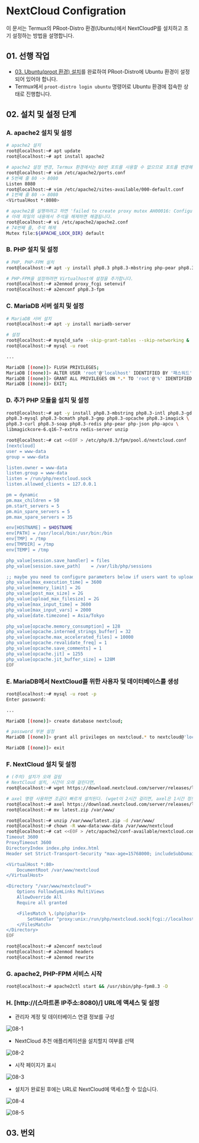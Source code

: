 # NextCloud Configration

이 문서는 Termux의 PRoot-Distro 환경(Ubuntu)에서 NextCloudP를 설치하고 초기 설정하는 방법을 설명합니다.

## 01. 선행 작업
- [03. Ubuntu(proot 환경) 설치](https://github.com/revenge1005/android-homelab-with-termux/tree/main/03.%20ubuntu-install)를 완료하여 PRoot-Distro에 Ubuntu 환경이 설정되어 있어야 합니다.
- Termux에서 `proot-distro login ubuntu` 명령어로 Ubuntu 환경에 접속한 상태로 진행합니다.

## 02. 설치 및 설정 단계

### A. apache2 설치 및 설정

```bash
# apache2 설치
root@localhost:~# apt update
root@localhost:~# apt install apache2

# apache2 설정 변경, Termux 환경에서는 80번 포트를 사용할 수 없으므로 포트를 변경해줘야 합니다.
root@localhost:~# vim /etc/apache2/ports.conf
# 5번째 줄 80 -> 8080
Listen 8080
root@localhost:~# vim /etc/apache2/sites-available/000-default.conf
# 1번째 줄 80 -> 8080
<VirtualHost *:8080>

# apache2를 실행하려고 하면 'failed to create proxy mutex AH00016: Configuration Failed' 에러가 발생하는데, 
# 아래 파일의 내용에서 주석을 해제하면 해결됩니다.
root@localhost:~# vi /etc/apache2/apache2.conf
# 74번째 줄, 주석 해제
Mutex file:${APACHE_LOCK_DIR} default
```

### B. PHP 설치 및 설정

```bash
# PHP, PHP-FPM 설치
root@localhost:~# apt -y install php8.3 php8.3-mbstring php-pear php8.3-fpm

# PHP-FPM을 설정하려면 Virtualhost에 설정을 추가합니다.
root@localhost:~# a2enmod proxy_fcgi setenvif
root@localhost:~# a2enconf php8.3-fpm
```

### C. MariaDB 서버 설치 및 설정

```bash
# MariaDB 서버 설치
root@localhost:~# apt -y install mariadb-server

# 설정
root@localhost:~# mysqld_safe --skip-grant-tables --skip-networking &
root@localhost:~# mysql -u root

...

MariaDB [(none)]> FLUSH PRIVILEGES;
MariaDB [(none)]> ALTER USER 'root'@'localhost' IDENTIFIED BY '패스워드';
MariaDB [(none)]> GRANT ALL PRIVILEGES ON *.* TO 'root'@'%' IDENTIFIED BY '패스워드';
MariaDB [(none)]> EXIT;
```

### D. 추가 PHP 모듈을 설치 및 설정

```bash
root@localhost:~# apt -y install php8.3-mbstring php8.3-intl php8.3-gd php8.3-zip php8.3-bz2 \
php8.3-mysql php8.3-bcmath php8.3-gmp php8.3-opcache php8.3-imagick \
php8.3-curl php8.3-soap php8.3-redis php-pear php-json php-apcu \
libmagickcore-6.q16-7-extra redis-server unzip

root@localhost:~# cat <<EOF > /etc/php/8.3/fpm/pool.d/nextcloud.conf
[nextcloud]
user = www-data
group = www-data

listen.owner = www-data
listen.group = www-data
listen = /run/php/nextcloud.sock
listen.allowed_clients = 127.0.0.1

pm = dynamic
pm.max_children = 50
pm.start_servers = 5
pm.min_spare_servers = 5
pm.max_spare_servers = 35

env[HOSTNAME] = $HOSTNAME
env[PATH] = /usr/local/bin:/usr/bin:/bin
env[TMP] = /tmp
env[TMPDIR] = /tmp
env[TEMP] = /tmp

php_value[session.save_handler] = files
php_value[session.save_path]    = /var/lib/php/sessions

;; maybe you need to configure parameters below if users want to upload large files
php_value[max_execution_time] = 3600
php_value[memory_limit] = 2G
php_value[post_max_size] = 2G
php_value[upload_max_filesize] = 2G
php_value[max_input_time] = 3600
php_value[max_input_vars] = 2000
php_value[date.timezone] = Asia/Tokyo

php_value[opcache.memory_consumption] = 128
php_value[opcache.interned_strings_buffer] = 32
php_value[opcache.max_accelerated_files] = 10000
php_value[opcache.revalidate_freq] = 1
php_value[opcache.save_comments] = 1
php_value[opcache.jit] = 1255
php_value[opcache.jit_buffer_size] = 128M
EOF
```

### E. MariaDB에서 NextCloud를 위한 사용자 및 데이터베이스를 생성

```bash
root@localhost:~# mysql -u root -p
Enter password:

...

MariaDB [(none)]> create database nextcloud; 

# password 부분 설정
MariaDB [(none)]> grant all privileges on nextcloud.* to nextcloud@'localhost' identified by '패스워드'; 

MariaDB [(none)]> exit 
```

### F. NextCloud 설치 및 설정

```bash
# (주의) 설치가 오래 걸림
# NextCloud 설치, 시간이 오래 걸린다면,
root@localhost:~# wget https://download.nextcloud.com/server/releases/latest.zip -P /var/www/

# axel 명령 사용하면 조금더 빠르게 설치된다. (wget이 2시간 걸리면, axel은 1시간 정도)
root@localhost:~# axel https://download.nextcloud.com/server/releases/latest.zip
root@localhost:~# mv latest.zip /var/www/

root@localhost:~# unzip /var/www/latest.zip -d /var/www/
root@localhost:~# chown -R www-data:www-data /var/www/nextcloud
root@localhost:~# cat <<EOF > /etc/apache2/conf-available/nextcloud.conf
Timeout 3600
ProxyTimeout 3600
DirectoryIndex index.php index.html
Header set Strict-Transport-Security "max-age=15768000; includeSubDomains; preload"

<VirtualHost *:80>
    DocumentRoot /var/www/nextcloud
</VirtualHost>

<Directory "/var/www/nextcloud">
    Options FollowSymLinks MultiViews
    AllowOverride All
    Require all granted

    <FilesMatch \.(php|phar)$>
        SetHandler "proxy:unix:/run/php/nextcloud.sock|fcgi://localhost"
    </FilesMatch>
</Directory>
EOF

root@localhost:~# a2enconf nextcloud
root@localhost:~# a2enmod headers
root@localhost:~# a2enmod rewrite
```

### G. apache2, PHP-FPM 서비스 시작

```bash
root@localhost:~# apache2ctl start && /usr/sbin/php-fpm8.3 -D
```

### H. [http://(스마트폰 IP주소:8080)/] URL에 액세스 및 설정

- 관리자 계정 및 데이터베이스 연결 정보를 구성

![08-1](https://github.com/revenge1005/android-homelab-with-termux/blob/main/08.%20NextCloud%20install/08-1.png)

- NextCloud 추천 애플리케이션을 설치할지 여부를 선택

![08-2](https://github.com/revenge1005/android-homelab-with-termux/blob/main/08.%20NextCloud%20install/08-2.png)

- 시작 페이지가 표시

![08-3](https://github.com/revenge1005/android-homelab-with-termux/blob/main/08.%20NextCloud%20install/08-3.png)

- 설치가 완료된 후에는 URL로 NextCloud에 액세스할 수 있습니다.

![08-4](https://github.com/revenge1005/android-homelab-with-termux/blob/main/08.%20NextCloud%20install/08-4.png)

![08-5](https://github.com/revenge1005/android-homelab-with-termux/blob/main/08.%20NextCloud%20install/08-5.png)

## 03. 번외

